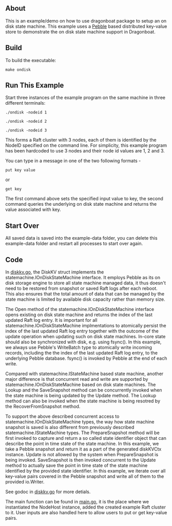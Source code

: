 ## About

This is an example/demo on how to use dragonboat package to setup an on disk state machine. This example uses a [Pebble](https://github.com/cockroachdb/pebble) based distributed key-value store to demonstrate the on disk state machine support in Dragonboat.

## Build

To build the executable:

```
make ondisk
```

## Run This Example

Start three instances of the example program on the same machine in three different terminals:

```
./ondisk -nodeid 1
```

```
./ondisk -nodeid 2
```

```
./ondisk -nodeid 3
```

This forms a Raft cluster with 3 nodes, each of them is identified by the NodeID specified on the command line. For simplicity, this example program has been hardcoded to use 3 nodes and their node id values are 1, 2 and 3.

You can type in a message in one of the two following formats -

```
put key value
```

or

```
get key
```

The first command above sets the specified input value to key, the second command queries the underlying on disk state machine and returns the value associated with key.

## Start Over

All saved data is saved into the example-data folder, you can delete this example-data folder and restart all processes to start over again.

## Code

In [diskkv.go](diskkv.go), the DiskKV struct implements the statemachine.IOnDiskStateMachine interface. It employs Pebble as its on disk storage engine to store all state machine managed data, it thus doesn't need to be restored from snapshot or saved Raft logs after each reboot. This also ensures that the total amount of data that can be managed by the state machine is limited by available disk capacity rather than memory size.

The Open method of the statemachine.IOnDiskStateMachine interface opens existing on disk state machine and returns the index of the last updated Raft log entry. It is important for all statemachine.IOnDiskStateMachine implmentations to atomically persist the index of the last updated Raft log entry together with the outcome of the update operation when updating such on disk state machines. In-core state should also be synchronized with disk, e.g. using fsync(). In this example, we always use Pebble's WriteBatch type to atomically write incoming records, including the the index of the last updated Raft log entry, to the underlying Pebble database. fsync() is invoked by Pebble at the end of each write.

Compared with statemachine.IStateMachine based state machine, another major difference is that concurrent read and write are supported by statemachine.IOnDiskStateMachine based on disk state machines. The Lookup and the SaveSnapshot method can be concurrently invoked when the state machine is being updated by the Update method. The Lookup method can also be invoked when the state machine is being resotred by the RecoverFromSnapshot method.

To support the above described concurrent access to statemachine.IOnDiskStateMachine types, the way how state machine snapshot is saved is also different from previously described statemachine.IStateMachine types. The PrepareSnapshot method will be first invoked to capture and return a so called state identifier object that can describe the point in time state of the state machine. In this example, we take a Pebble snapshot and return it as a part of the generated diskKVCtx instance. Update is not allowed by the system when PrepareSnapshot is being invoked. SaveSnapshot is then invoked concurrent to the Update method to actually save the point in time state of the state machine identified by the provided state identifier. In this example, we iterate over all key-value pairs covered in the Pebble snapshot and write all of them to the provided io.Writer.

See godoc in [diskkv.go](diskkv.go) for more detials.

The main function can be found in [main.go](main.go), it is the place where we instantiated the NodeHost instance, added the created example Raft cluster to it. User inputs are also handled here to allow users to put or get key-value pairs.

